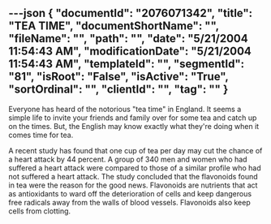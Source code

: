 ---json
{
  "documentId": "2076071342",
  "title": "TEA TIME",
  "documentShortName": "",
  "fileName": "",
  "path": "",
  "date": "5/21/2004 11:54:43 AM",
  "modificationDate": "5/21/2004 11:54:43 AM",
  "templateId": "",
  "segmentId": "81",
  "isRoot": "False",
  "isActive": "True",
  "sortOrdinal": "",
  "clientId": "",
  "tag": ""
}
---

Everyone has heard of the notorious &quot;tea time&quot; in England. It seems a simple life to invite your friends and family over for some tea and catch up on the times. But, the English may know exactly what they're doing when it comes time for tea. 

A recent study has found that one cup of tea per day may cut the chance of a heart attack by 44 percent. A group of 340 men and women who had suffered a heart attack were compared to those of a similar profile who had not suffered a heart attack. The study concluded that the flavonoids found in tea were the reason for the good news. 
Flavonoids are nutrients that act as antioxidants to ward off the deterioration of cells and keep dangerous free radicals away from the walls of blood vessels. Flavonoids also keep cells from clotting.
